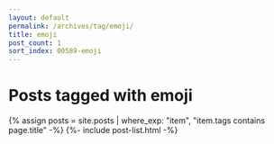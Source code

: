 ```yaml
---
layout: default
permalink: /archives/tag/emoji/
title: emoji
post_count: 1
sort_index: 00589-emoji
---
```

<h1 class="page-heading">Posts tagged with emoji</h1>
{% assign posts = site.posts | where_exp: "item", "item.tags contains page.title" -%}
{%- include post-list.html -%}

